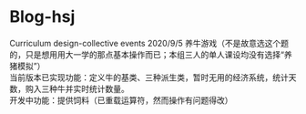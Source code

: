 # Blog-hsj
Curriculum design-collective events
2020/9/5 
养牛游戏（不是故意选这个题的，只是想用用大一学的那点基本操作而已；本组三人的单人课设均没有选择“养猪模拟”）<br/>
当前版本已实现功能：定义牛的基类、三种派生类，暂时无用的经济系统，统计天数，购入三种牛并实时统计数量。<br/>
开发中功能：提供饲料（已重载运算符，然而操作有问题得改）<br/>
